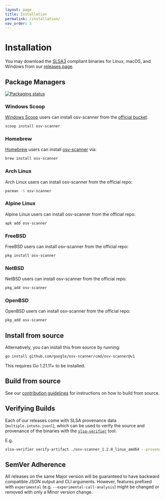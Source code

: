 ```yaml
---
layout: page
title: Installation
permalink: /installation/
nav_order: 3
---
```


# Installation

You may download the [SLSA3](https://slsa.dev) compliant binaries for Linux, macOS, and Windows from our [releases page](https://github.com/google/osv-scanner/releases).

## Package Managers

[![Packaging status](https://repology.org/badge/vertical-allrepos/osv-scanner.svg)](https://repology.org/project/osv-scanner/versions)

### Windows Scoop

[Windows Scoop](https://scoop.sh) users can install osv-scanner from the [official bucket](https://github.com/ScoopInstaller/Main/blob/master/bucket/osv-scanner.json):

```bash
scoop install osv-scanner
```

### Homebrew

[Homebrew](https://brew.sh/) users can install [osv-scanner](https://formulae.brew.sh/formula/osv-scanner) via:

```bash
brew install osv-scanner
```

### Arch Linux

Arch Linux users can install osv-scanner from the official repo:

```bash
pacman -S osv-scanner
```

### Alpine Linux

Alpine Linux users can install osv-scanner from the official repo:

```bash
apk add osv-scanner
```

### FreeBSD

FreeBSD users can install osv-scanner from the official repo:

```bash
pkg install osv-scanner
```

### NetBSD

NetBSD users can install osv-scanner from the official repo:

```bash
pkg_add osv-scanner
```

### OpenBSD

OpenBSD users can install osv-scanner from the official repo:

```bash
pkg_add osv-scanner
```

## Install from source

Alternatively, you can install this from source by running:

```bash
go install github.com/google/osv-scanner/cmd/osv-scanner@v1
```

This requires Go 1.21.11+ to be installed.

## Build from source

See our [contribution guidelines](https://github.com/google/osv-scanner/blob/main/CONTRIBUTING.md) for instructions on how to build from source.

## Verifying Builds

Each of our releases come with SLSA provenance data (`multiple.intoto.jsonl`),
which can be used to verify the source and provenance of the binaries with the [`slsa-verifier`](https://github.com/slsa-framework/slsa-verifier) tool.

E.g.

```bash
slsa-verifier verify-artifact ./osv-scanner_1.2.0_linux_amd64 --provenance-path multiple.intoto2.jsonl --source-uri github.com/google/osv-scanner --source-tag v1.2.0
```

## SemVer Adherence

All releases on the same Major version will be guaranteed to have backward compatible JSON output and CLI arguments.
However, features prefixed with `experimental` (e.g. `--experimental-call-analysis`) might be changed or removed with only a Minor version change.
